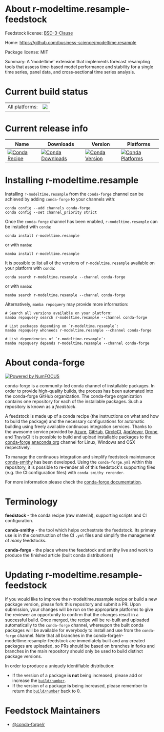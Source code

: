 About r-modeltime.resample-feedstock
====================================

Feedstock license: [BSD-3-Clause](https://github.com/conda-forge/r-modeltime.resample-feedstock/blob/main/LICENSE.txt)

Home: https://github.com/business-science/modeltime.resample

Package license: MIT

Summary: A 'modeltime' extension that implements forecast resampling tools that assess time-based model performance and stability for a single time series, panel data, and cross-sectional time series analysis.

Current build status
====================


<table><tr><td>All platforms:</td>
    <td>
      <a href="https://dev.azure.com/conda-forge/feedstock-builds/_build/latest?definitionId=19175&branchName=main">
        <img src="https://dev.azure.com/conda-forge/feedstock-builds/_apis/build/status/r-modeltime.resample-feedstock?branchName=main">
      </a>
    </td>
  </tr>
</table>

Current release info
====================

| Name | Downloads | Version | Platforms |
| --- | --- | --- | --- |
| [![Conda Recipe](https://img.shields.io/badge/recipe-r--modeltime.resample-green.svg)](https://anaconda.org/conda-forge/r-modeltime.resample) | [![Conda Downloads](https://img.shields.io/conda/dn/conda-forge/r-modeltime.resample.svg)](https://anaconda.org/conda-forge/r-modeltime.resample) | [![Conda Version](https://img.shields.io/conda/vn/conda-forge/r-modeltime.resample.svg)](https://anaconda.org/conda-forge/r-modeltime.resample) | [![Conda Platforms](https://img.shields.io/conda/pn/conda-forge/r-modeltime.resample.svg)](https://anaconda.org/conda-forge/r-modeltime.resample) |

Installing r-modeltime.resample
===============================

Installing `r-modeltime.resample` from the `conda-forge` channel can be achieved by adding `conda-forge` to your channels with:

```
conda config --add channels conda-forge
conda config --set channel_priority strict
```

Once the `conda-forge` channel has been enabled, `r-modeltime.resample` can be installed with `conda`:

```
conda install r-modeltime.resample
```

or with `mamba`:

```
mamba install r-modeltime.resample
```

It is possible to list all of the versions of `r-modeltime.resample` available on your platform with `conda`:

```
conda search r-modeltime.resample --channel conda-forge
```

or with `mamba`:

```
mamba search r-modeltime.resample --channel conda-forge
```

Alternatively, `mamba repoquery` may provide more information:

```
# Search all versions available on your platform:
mamba repoquery search r-modeltime.resample --channel conda-forge

# List packages depending on `r-modeltime.resample`:
mamba repoquery whoneeds r-modeltime.resample --channel conda-forge

# List dependencies of `r-modeltime.resample`:
mamba repoquery depends r-modeltime.resample --channel conda-forge
```


About conda-forge
=================

[![Powered by
NumFOCUS](https://img.shields.io/badge/powered%20by-NumFOCUS-orange.svg?style=flat&colorA=E1523D&colorB=007D8A)](https://numfocus.org)

conda-forge is a community-led conda channel of installable packages.
In order to provide high-quality builds, the process has been automated into the
conda-forge GitHub organization. The conda-forge organization contains one repository
for each of the installable packages. Such a repository is known as a *feedstock*.

A feedstock is made up of a conda recipe (the instructions on what and how to build
the package) and the necessary configurations for automatic building using freely
available continuous integration services. Thanks to the awesome service provided by
[Azure](https://azure.microsoft.com/en-us/services/devops/), [GitHub](https://github.com/),
[CircleCI](https://circleci.com/), [AppVeyor](https://www.appveyor.com/),
[Drone](https://cloud.drone.io/welcome), and [TravisCI](https://travis-ci.com/)
it is possible to build and upload installable packages to the
[conda-forge](https://anaconda.org/conda-forge) [anaconda.org](https://anaconda.org/)
channel for Linux, Windows and OSX respectively.

To manage the continuous integration and simplify feedstock maintenance
[conda-smithy](https://github.com/conda-forge/conda-smithy) has been developed.
Using the ``conda-forge.yml`` within this repository, it is possible to re-render all of
this feedstock's supporting files (e.g. the CI configuration files) with ``conda smithy rerender``.

For more information please check the [conda-forge documentation](https://conda-forge.org/docs/).

Terminology
===========

**feedstock** - the conda recipe (raw material), supporting scripts and CI configuration.

**conda-smithy** - the tool which helps orchestrate the feedstock.
                   Its primary use is in the construction of the CI ``.yml`` files
                   and simplify the management of *many* feedstocks.

**conda-forge** - the place where the feedstock and smithy live and work to
                  produce the finished article (built conda distributions)


Updating r-modeltime.resample-feedstock
=======================================

If you would like to improve the r-modeltime.resample recipe or build a new
package version, please fork this repository and submit a PR. Upon submission,
your changes will be run on the appropriate platforms to give the reviewer an
opportunity to confirm that the changes result in a successful build. Once
merged, the recipe will be re-built and uploaded automatically to the
`conda-forge` channel, whereupon the built conda packages will be available for
everybody to install and use from the `conda-forge` channel.
Note that all branches in the conda-forge/r-modeltime.resample-feedstock are
immediately built and any created packages are uploaded, so PRs should be based
on branches in forks and branches in the main repository should only be used to
build distinct package versions.

In order to produce a uniquely identifiable distribution:
 * If the version of a package **is not** being increased, please add or increase
   the [``build/number``](https://docs.conda.io/projects/conda-build/en/latest/resources/define-metadata.html#build-number-and-string).
 * If the version of a package **is** being increased, please remember to return
   the [``build/number``](https://docs.conda.io/projects/conda-build/en/latest/resources/define-metadata.html#build-number-and-string)
   back to 0.

Feedstock Maintainers
=====================

* [@conda-forge/r](https://github.com/orgs/conda-forge/teams/r/)


<!-- dummy commit to enable rerendering -->

